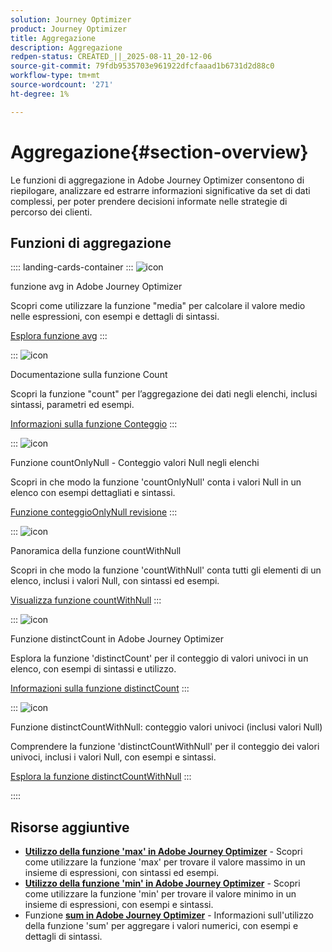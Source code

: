 ```yaml
---
solution: Journey Optimizer
product: Journey Optimizer
title: Aggregazione
description: Aggregazione
redpen-status: CREATED_||_2025-08-11_20-12-06
source-git-commit: 79fdb9535703e961922dfcfaaad1b6731d2d88c0
workflow-type: tm+mt
source-wordcount: '271'
ht-degree: 1%

---
```



# Aggregazione{#section-overview}

Le funzioni di aggregazione in Adobe Journey Optimizer consentono di riepilogare, analizzare ed estrarre informazioni significative da set di dati complessi, per poter prendere decisioni informate nelle strategie di percorso dei clienti.

## Funzioni di aggregazione

:::: landing-cards-container
:::
![icon](https://cdn.experienceleague.adobe.com/icons/code-branch.svg?lang=it)

funzione avg in Adobe Journey Optimizer

Scopri come utilizzare la funzione &quot;media&quot; per calcolare il valore medio nelle espressioni, con esempi e dettagli di sintassi.

[Esplora funzione avg](../using/building-journeys/functions/functionavg.md)
:::

:::
![icon](https://cdn.experienceleague.adobe.com/icons/code-branch.svg?lang=it)

Documentazione sulla funzione Count

Scopri la funzione &quot;count&quot; per l’aggregazione dei dati negli elenchi, inclusi sintassi, parametri ed esempi.

[Informazioni sulla funzione Conteggio](../using/building-journeys/functions/functioncount.md)
:::

:::
![icon](https://cdn.experienceleague.adobe.com/icons/code-branch.svg?lang=it)

Funzione countOnlyNull - Conteggio valori Null negli elenchi

Scopri in che modo la funzione &#39;countOnlyNull&#39; conta i valori Null in un elenco con esempi dettagliati e sintassi.

[Funzione conteggioOnlyNull revisione](../using/building-journeys/functions/functioncountonlynull.md)
:::

:::
![icon](https://cdn.experienceleague.adobe.com/icons/code-branch.svg?lang=it)

Panoramica della funzione countWithNull

Scopri in che modo la funzione &#39;countWithNull&#39; conta tutti gli elementi di un elenco, inclusi i valori Null, con sintassi ed esempi.

[Visualizza funzione countWithNull](../using/building-journeys/functions/functioncountwithnull.md)
:::

:::
![icon](https://cdn.experienceleague.adobe.com/icons/code-branch.svg?lang=it)

Funzione distinctCount in Adobe Journey Optimizer

Esplora la funzione &#39;distinctCount&#39; per il conteggio di valori univoci in un elenco, con esempi di sintassi e utilizzo.

[Informazioni sulla funzione distinctCount](../using/building-journeys/functions/functiondistinctcount.md)
:::

:::
![icon](https://cdn.experienceleague.adobe.com/icons/code-branch.svg?lang=it)

Funzione distinctCountWithNull: conteggio valori univoci (inclusi valori Null)

Comprendere la funzione &#39;distinctCountWithNull&#39; per il conteggio dei valori univoci, inclusi i valori Null, con esempi e sintassi.

[Esplora la funzione distinctCountWithNull](../using/building-journeys/functions/functiondistinctcountwithnull.md)
:::

::::


## Risorse aggiuntive

- **[Utilizzo della funzione &#39;max&#39; in Adobe Journey Optimizer](../using/building-journeys/functions/functionmax.md)** - Scopri come utilizzare la funzione &#39;max&#39; per trovare il valore massimo in un insieme di espressioni, con sintassi ed esempi.
- **[Utilizzo della funzione &#39;min&#39; in Adobe Journey Optimizer](../using/building-journeys/functions/functionmin.md)** - Scopri come utilizzare la funzione &#39;min&#39; per trovare il valore minimo in un insieme di espressioni, con esempi e sintassi.
- Funzione **[sum in Adobe Journey Optimizer](../using/building-journeys/functions/functionsum.md)** - Informazioni sull&#39;utilizzo della funzione &#39;sum&#39; per aggregare i valori numerici, con esempi e dettagli di sintassi.
